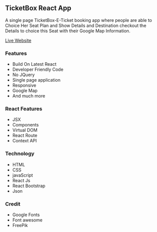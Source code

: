 ## TicketBox React App
A single page TicketBox-E-Ticket booking app where people are able to Choice Her Seat Plan and Show Details and Destination checkout the Details to choice this Seat with their Google Map Information.

[Live Website](https://ticketbox-d3d5b.web.app/)

### Features
* Build On Latest React
* Developer Friendly Code
* No JQuery
* Single page application
* Responsive
* Google Map
* And much more

### React Features
* JSX
* Components
* Virtual DOM
* React Route
* Context API

### Technology
* HTML
* CSS
* javaScript
* React Js
* React Bootstrap
* Json

### Credit
* Google Fonts
* Font awesome
* FreePik
